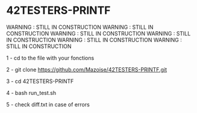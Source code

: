 # 42TESTERS-PRINTF


WARNING : STILL IN CONSTRUCTION
WARNING : STILL IN CONSTRUCTION
WARNING : STILL IN CONSTRUCTION
WARNING : STILL IN CONSTRUCTION
WARNING : STILL IN CONSTRUCTION
WARNING : STILL IN CONSTRUCTION

1 - cd to the file with your fonctions

2 - git clone https://github.com/Mazoise/42TESTERS-PRINTF.git

3 - cd 42TESTERS-PRINTF

4 - bash run_test.sh

5 - check diff.txt in case of errors
